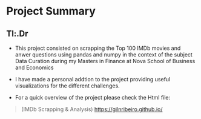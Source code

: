# Project Summary

## Tl:.Dr
- This project consisted on scrapping the Top 100 IMDb movies and anwer questions using pandas and numpy in the context of the subject Data Curation during my Masters in Finance at Nova School of Business and Economics
- I have made a personal addtion to the project providing useful visualizations for the different challenges.

- For a quick overview of the project please check the Html file:
> (IMDb Scrapping & Analysis) https://gilnribeiro.github.io/


